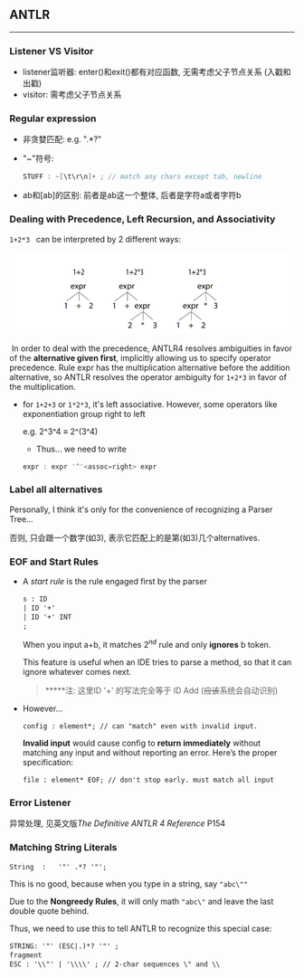 ## ANTLR

---

### Listener VS Visitor

- listener监听器: enter()和exit()都有对应函数, 无需考虑父子节点关系 (入戳和出戳)
- visitor: 需考虑父子节点关系

### Regular expression

- 非贪婪匹配: e.g. 	".*?"

- "~"符号: 

  ```java
  STUFF : ~[\t\r\n]+ ; // match any chars except tab, newline
  ```

- ab和[ab]的区别: 前者是ab这一个整体, 后者是字符a或者字符b

### Dealing with Precedence, Left Recursion, and Associativity

`1+2*3 ` can be interpreted by 2 different ways:

![1+2*3](static/expr.PNG)

​	In order to deal with the precedence, ANTLR4 resolves ambiguities in favor of the **alternative given first**, implicitly allowing us to specify operator precedence. Rule expr has the multiplication alternative before the addition alternative, so ANTLR resolves the
operator ambiguity for `1+2*3` in favor of the multiplication.

- for `1+2+3` or `1*2*3`, it's left associative. However, some operators like exponentiation group right to left

  e.g. 2^3^4 $\equiv$ 2^(3^4)

  - Thus... we need to write 

  ```java
  expr : expr '^'<assoc=right> expr
  ```


### Label all alternatives

Personally, I think it's only for the convenience of recognizing a Parser  Tree...

否则, 只会跟一个数字(如3), 表示它匹配上的是第(如3)几个alternatives.

### EOF and Start Rules

- A *start rule* is the rule engaged first by the parser

  ```
  s : ID
  | ID '+'
  | ID '+' INT
  ;
  ```

  When you input a+b, it matches $2^{nd}$ rule and only **ignores** b token.

  This feature is useful when an IDE tries to parse a method, so that it can ignore whatever comes next.

  > *****注: 这里ID '+' 的写法完全等于 ID Add (~~应该~~系统会自动识别)

- However...

  ```
  config : element*; // can "match" even with invalid input.
  ```

  **Invalid input** would cause config to **return immediately** without matching any input and without reporting an error. Here’s the proper specification:

  ```
  file : element* EOF; // don't stop early. must match all input
  ```


### Error Listener

异常处理, 见英文版*The Definitive ANTLR 4 Reference* P154

### Matching String Literals

```
String	:	'"' .*? '"';
```

This is no good, because when you type in a string, say `"abc\""` 

Due to the **Nongreedy Rules**, it will only math `"abc\"` and leave the last double quote  behind.

Thus, we need to use this to tell ANTLR to recognize this special case:

```
STRING: '"' (ESC|.)*? '"' ;
fragment
ESC : '\\"' | '\\\\' ; // 2-char sequences \" and \\
```

